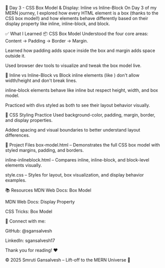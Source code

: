 🚀 Day 3 - CSS Box Model & Display: Inline vs Inline-Block
On Day 3 of my MERN journey, I explored how every HTML element is a box (thanks to the CSS box model!) and how elements behave differently based on their display property like inline, inline-block, and block.

✅ What I Learned
📦 CSS Box Model
Understood the four core areas: Content → Padding → Border → Margin.

Learned how padding adds space inside the box and margin adds space outside it.

Used browser dev tools to visualize and tweak the box model live.

📐 Inline vs Inline-Block vs Block
inline elements (like <span>) don't allow width/height and don't break lines.

inline-block elements behave like inline but respect height, width, and box model.

Practiced with divs styled as both to see their layout behavior visually.

🎨 CSS Styling Practice
Used background-color, padding, margin, border, and display properties.

Added spacing and visual boundaries to better understand layout differences.

📁 Project Files
box-model.html – Demonstrates the full CSS box model with styled margins, padding, and borders.

inline-inlineblock.html – Compares inline, inline-block, and block-level elements visually.

style.css – Styles for layout, box visualization, and display behavior examples.

📚 Resources
MDN Web Docs: Box Model

MDN Web Docs: Display Property

CSS Tricks: Box Model

🔗 Connect with me:

GitHub: @sgansalvesh

LinkedIn: sgansalvesh17

Thank you for reading! ❤️

© 2025 Smruti Gansalvesh – Lift-off to the MERN Universe 🚀
